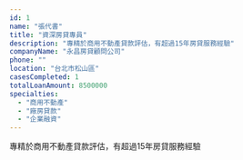 ```yaml
---
id: 1
name: "張代書"
title: "資深房貸專員"
description: "專精於商用不動產貸款評估，有超過15年房貸服務經驗"
companyName: "永昌房貸顧問公司"
phone: ""
location: "台北市松山區"
casesCompleted: 1
totalLoanAmount: 8500000
specialties:
  - "商用不動產"
  - "廠房貸款"
  - "企業融資"
---
```


專精於商用不動產貸款評估，有超過15年房貸服務經驗
